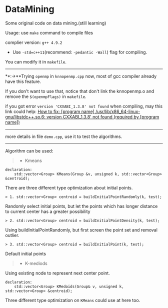 # DataMining
Some original code on data mining.(still learning)

Usage: use `make` command to compile files

complier version: `g++ 4.9.2`
- Use `-std=c++11`(recommend: `-pedantic -Wall`) flag for compiling.

You can modify it in `makefile`.

---

**:->**Trying `openmp` in `knnopenmp.cpp` now, most of gcc compiler already have this feature.

If you don't want to use that, notice that don't link the knnopenmp.o and remove the `$(openmpFlags)` in `makefile`.

if you got error `version 'CXXABI_1.3.8' not found` when compiling, may this link could help: [How to fix: [program name] /usr/lib/x86_64-linux-gnu/libstdc++.so.6: version CXXABI_1.3.8' not found (required by [program name])](http://stackoverflow.com/questions/20357033/how-to-fix-program-name-usr-lib-x86-64-linux-gnu-libstdc-so-6-version-cxx)

---

more details in file `demo.cpp`, use it to test the algorithms.

---

Algorithm can be used:

> + Kmeans

    declaration:
        std::vector<Group> KMeans(Group &v, unsigned k, std::vector<Group> &centroid);

There are three different type optimization about initial points.

    > 1. std::vector<Group> centroid = buildInitialPointRandomly(k, test);

Randomly select initial points, but let the points which has longer distance to current center has a greater possibility

    > 2. std::vector<Group> centroid = buildInitialPointDensity(k, test);

Using buildInitialPointRandomly, but first screen the point set and removal outlier.

    > 3. std::vector<Group> centroid = buildInitialPoint(k, test);

Default initial points
    

> + K-mediods

Using existing node to represent next center point.

    declaration:
        std::vector<Group> KMedoids(Group& v, unsigned k, std::vector<Group> &centroid);

Three different type optimization on `KMeans` could use at here too.
